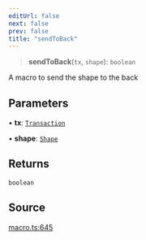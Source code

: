 ```yaml
---
editUrl: false
next: false
prev: false
title: "sendToBack"
---
```


> **sendToBack**(`tx`, `shape`): `boolean`

A macro to send the shape to the back

## Parameters

• **tx**: [`Transaction`](/api-core/classes/transaction/)

• **shape**: [`Shape`](/api-core/classes/shape/)

## Returns

`boolean`

## Source

[macro.ts:645](https://github.com/dgmjs/dgmjs/blob/main/packages/core/src/macro.ts#L645)
